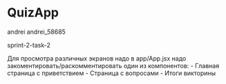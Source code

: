 # QuizApp

andrei
andrei_58685

sprint-2-task-2

Для просмотра различных экранов надо в app/App.jsx надо закоментировать/раскомментировать один из компонентов:
<Welcome /> - Главная страница с приветствием
<Question /> - Страница с вопросами
<Result /> - Итоги викторины
